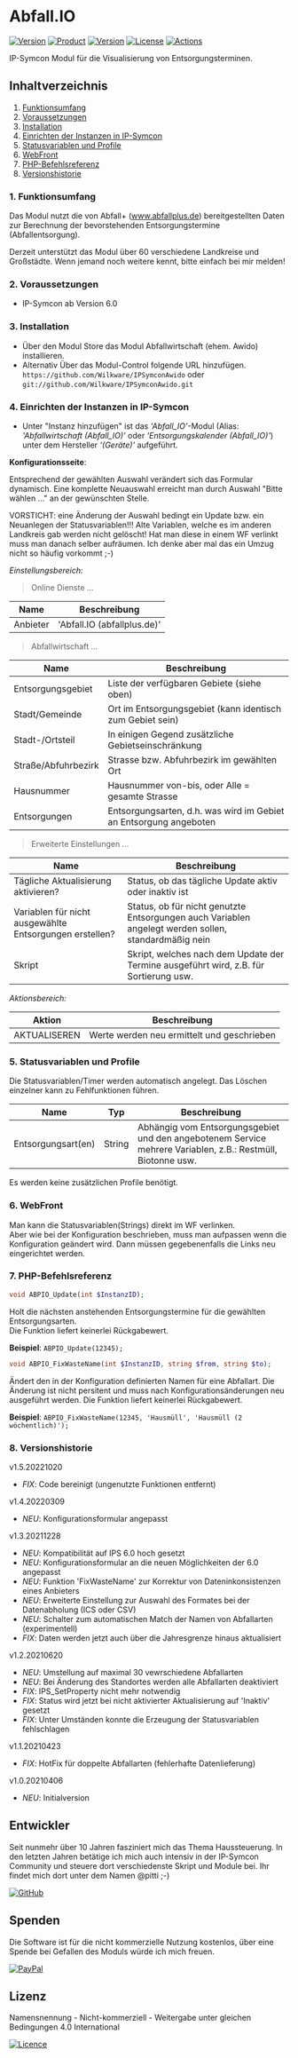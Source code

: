 # Abfall.IO

[![Version](https://img.shields.io/badge/Symcon-PHP--Modul-red.svg)](https://www.symcon.de/service/dokumentation/entwicklerbereich/sdk-tools/sdk-php/)
[![Product](https://img.shields.io/badge/Symcon%20Version-6.0-blue.svg)](https://www.symcon.de/produkt/)
[![Version](https://img.shields.io/badge/Modul%20Version-1.5.20221020-orange.svg)](https://github.com/Wilkware/IPSymconAwido)
[![License](https://img.shields.io/badge/License-CC%20BY--NC--SA%204.0-green.svg)](https://creativecommons.org/licenses/by-nc-sa/4.0/)
[![Actions](https://github.com/Wilkware/IPSymconAwido/workflows/Check%20Style/badge.svg)](https://github.com/Wilkware/IPSymconAwido/actions)

IP-Symcon Modul für die Visualisierung von Entsorgungsterminen.

## Inhaltverzeichnis

1. [Funktionsumfang](#user-content-1-funktionsumfang)
2. [Voraussetzungen](#user-content-2-voraussetzungen)
3. [Installation](#user-content-3-installation)
4. [Einrichten der Instanzen in IP-Symcon](#user-content-4-einrichten-der-instanzen-in-ip-symcon)
5. [Statusvariablen und Profile](#user-content-5-statusvariablen-und-profile)
6. [WebFront](#user-content-6-webfront)
7. [PHP-Befehlsreferenz](#user-content-7-php-befehlsreferenz)
8. [Versionshistorie](#user-content-8-versionshistorie)

### 1. Funktionsumfang

Das Modul nutzt die von Abfall+ (www.abfallplus.de) bereitgestellten Daten zur Berechnung der bevorstehenden Entsorgungstermine (Abfallentsorgung).

Derzeit unterstützt das Modul über 60 verschiedene Landkreise und Großstädte. Wenn jemand noch weitere kennt, bitte einfach bei mir melden!

### 2. Voraussetzungen

* IP-Symcon ab Version 6.0

### 3. Installation

* Über den Modul Store das Modul Abfallwirtschaft (ehem. Awido) installieren.
* Alternativ Über das Modul-Control folgende URL hinzufügen.  
`https://github.com/Wilkware/IPSymconAwido` oder `git://github.com/Wilkware/IPSymconAwido.git`

### 4. Einrichten der Instanzen in IP-Symcon

* Unter "Instanz hinzufügen" ist das _'Abfall_IO'_-Modul (Alias: _'Abfallwirtschaft (Abfall_IO)'_ oder _'Entsorgungskalender (Abfall_IO)'_)  unter dem Hersteller _'(Geräte)'_ aufgeführt.

__Konfigurationsseite__:

Entsprechend der gewählten Auswahl verändert sich das Formular dynamisch.
Eine komplette Neuauswahl erreicht man durch Auswahl "Bitte wählen ..." an der gewünschten Stelle.

VORSTICHT: eine Änderung der Auswahl bedingt ein Update bzw. ein Neuanlegen der Statusvariablen!!!
Alte Variablen, welche es im anderen Landkreis gab werden nicht gelöscht! Hat man diese in einem WF verlinkt muss man danach
selber aufräumen. Ich denke aber mal das ein Umzug nicht so häufig vorkommt ;-)

_Einstellungsbereich:_

> Online Dienste ...

Name                    | Beschreibung
----------------------- | ----------------------------------
Anbieter                | 'Abfall.IO (abfallplus.de)'

> Abfallwirtschaft ...

Name                    | Beschreibung
----------------------- | ---------------------------------
Entsorgungsgebiet       | Liste der verfügbaren Gebiete (siehe oben)
Stadt/Gemeinde          | Ort im Entsorgungsgebiet (kann identisch zum Gebiet sein)
Stadt-/Ortsteil         | In einigen Gegend zusätzliche Gebietseinschränkung
Straße/Abfuhrbezirk     | Strasse bzw. Abfuhrbezirk im gewählten Ort
Hausnummer              | Hausnummer von-bis, oder Alle = gesamte Strasse
Entsorgungen            | Entsorgungsarten, d.h. was wird im Gebiet an Entsorgung angeboten

> Erweiterte Einstellungen ...

Name                                                    | Beschreibung
------------------------------------------------------- | ---------------------------------
Tägliche Aktualisierung aktivieren?                     | Status, ob das tägliche Update aktiv oder inaktiv ist
Variablen für nicht ausgewählte Entsorgungen erstellen? | Status, ob für nicht genutzte Entsorgungen auch Variablen angelegt werden sollen, standardmäßig nein
Skript                                                  | Skript, welches nach dem Update der Termine ausgeführt wird, z.B. für Sortierung usw.

_Aktionsbereich:_

Aktion                  | Beschreibung
----------------------- | ---------------------------------
AKTUALISEREN            | Werte werden neu ermittelt und geschrieben

### 5. Statusvariablen und Profile

Die Statusvariablen/Timer werden automatisch angelegt. Das Löschen einzelner kann zu Fehlfunktionen führen.

Name               | Typ       | Beschreibung
-------------------| --------- | ----------------
Entsorgungsart(en) | String    | Abhängig vom Entsorgungsgebiet und den angebotenem Service mehrere Variablen, z.B.: Restmüll, Biotonne usw.

Es werden keine zusätzlichen Profile benötigt.

### 6. WebFront

Man kann die Statusvariablen(Strings) direkt im WF verlinken.  
Aber wie bei der Konfiguration beschrieben, muss man aufpassen wenn die Konfiguration geändert wird. Dann müssen gegebenenfalls die Links neu eingerichtet werden.

### 7. PHP-Befehlsreferenz

```php
void ABPIO_Update(int $InstanzID);
```

Holt die nächsten anstehenden Entsorgungstermine für die gewählten Entsorgungsarten.  
Die Funktion liefert keinerlei Rückgabewert.

__Beispiel__: `ABPIO_Update(12345);`

```php
void ABPIO_FixWasteName(int $InstanzID, string $from, string $to);
```

Ändert den in der Konfiguration definierten Namen für eine Abfallart. Die Änderung ist nicht persitent und muss nach Konfigurationsänderungen neu ausgeführt werden.
Die Funktion liefert keinerlei Rückgabewert.

__Beispiel__: `ABPIO_FixWasteName(12345, 'Hausmüll', 'Hausmüll (2 wöchentlich)');`

### 8. Versionshistorie

v1.5.20221020

* _FIX_: Code bereinigt (ungenutzte Funktionen entfernt)

v1.4.20220309

* _NEU_: Konfigurationsformular angepasst

v1.3.20211228

* _NEU_: Kompatibilität auf IPS 6.0 hoch gesetzt
* _NEU_: Konfigurationsformular an die neuen Möglichkeiten der 6.0 angepasst
* _NEU_: Funktion 'FixWasteName' zur Korrektur von Dateninkonsistenzen eines Anbieters
* _NEU_: Erweiterte Einstellung zur Auswahl des Formates bei der Datenabholung (ICS oder CSV)
* _NEU_: Schalter zum automatischen Match der Namen von Abfallarten (experimentell)
* _FIX_: Daten werden jetzt auch über die Jahresgrenze hinaus aktualisiert

v1.2.20210620

* _NEU_: Umstellung auf maximal 30 vewrschiedene Abfallarten
* _NEU_: Bei Änderung des Standortes werden alle Abfallarten deaktiviert
* _FIX_: IPS_SetProperty nicht mehr notwendig
* _FIX_: Status wird jetzt bei nicht aktivierter Aktualisierung auf 'Inaktiv' gesetzt
* _FIX_: Unter Umständen konnte die Erzeugung der Statusvariablen fehlschlagen

v1.1.20210423

* _FIX_: HotFix für doppelte Abfallarten (fehlerhafte Datenlieferung)

v1.0.20210406

* _NEU_: Initialversion

## Entwickler

Seit nunmehr über 10 Jahren fasziniert mich das Thema Haussteuerung. In den letzten Jahren betätige ich mich auch intensiv in der IP-Symcon Community und steuere dort verschiedenste Skript und Module bei. Ihr findet mich dort unter dem Namen @pitti ;-)

[![GitHub](https://img.shields.io/badge/GitHub-@wilkware-181717.svg?style=for-the-badge&logo=github)](https://wilkware.github.io/)

## Spenden

Die Software ist für die nicht kommerzielle Nutzung kostenlos, über eine Spende bei Gefallen des Moduls würde ich mich freuen.

[![PayPal](https://img.shields.io/badge/PayPal-spenden-00457C.svg?style=for-the-badge&logo=paypal)](https://www.paypal.com/cgi-bin/webscr?cmd=_s-xclick&hosted_button_id=8816166)

## Lizenz

Namensnennung - Nicht-kommerziell - Weitergabe unter gleichen Bedingungen 4.0 International

[![Licence](https://img.shields.io/badge/License-CC_BY--NC--SA_4.0-EF9421.svg?style=for-the-badge&logo=creativecommons)](https://creativecommons.org/licenses/by-nc-sa/4.0/)

